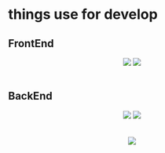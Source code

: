 <div>
  <div>
    <h1>things use for develop</h1>
    <div>
      <h2>FrontEnd</h2>
      <div align="center">
        <img src="https://img.shields.io/badge/JavaScript-F7DF1E?style=flat&logo=JavaScript&logoColor=white">
        <img src="https://img.shields.io/badge/2.6?style=flat&logo=Vue.js&logoColor=white&label=Vue.js&labelColor=4FC08D&link=https://vuejs.org/">
      </div>
    </div>
    <br />
    <div>
      <h2>BackEnd</h2>
      <div align="center">
        <img src="https://img.shields.io/badge/flask-000000?style=flat&logo=flask&logoColor=white">
        <img src="https://img.shields.io/badge/FastAPI-009688?style=flat&logo=FastAPI&logoColor=white">
      </div>
    </div>
  </div>
  <br />
  <br />
  <div align="center">
    <img src="https://github-readme-stats.vercel.app/api?username=ParkDyel&show_icons=true&theme=highcontrast">
  </div>
</div>
